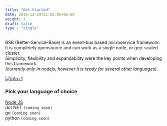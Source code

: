 ```yaml
---
title: "Get Started"
date: 2018-12-29T11:02:05+06:00
weight: 1
draft: false
type : "single"
---
```


BSB (Better-Service-Base) is an event-bus based microservice framework.  
It is completely opensource and can work as a single node, or geo-scaled cluster.  
Simplicity, flexibility and expandability were the key points when developing this framework.  
_(currently only in nodejs, however it is ready for several other languages)_

[![Intro 1](https://content.betterweb.co.za/better-service-base/bsb-intro-1.gif)](http://www.youtube.com/watch?v=-ulXL44D_ZI)  


### Pick your language of choice  
  
[Node JS](/get-started/nodejs)  
dot NET `(coming soon)`  
go `(coming soon)`  
python `(coming soon)`  